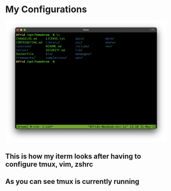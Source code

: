 # My Configurations

![iterm_looks](iterm_look.png)

## This is how my iterm looks after having to configure tmux, vim, zshrc

## As you can see tmux is currently running
